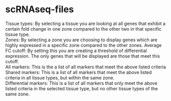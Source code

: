 # scRNAseq-files
Tissue types: By selecting a tissue you are looking at all genes that exhibit a certain fold change in one zone compared to the other two in that specific tissue type. </br>
Zones: By selecting a zone you are choosing to display genes which are highly expressed in a specific zone compared to the other zones.
Average FC cutoff: By setting this you are creating a threshold of differential expression. The only genes that will be displayed are those that meet this cutoff. </br>
All markers: This is the a list of all markers that meet the above listed criteria </br>
Shared markers: This is a list of all markers that meet the above listed criteria in all tissue types, but within the same zone. </br>
Differential markers: This is a list of all markers that only meet the above listed criteria in the selected tissue type, but no other tissue types of the same zone. 
